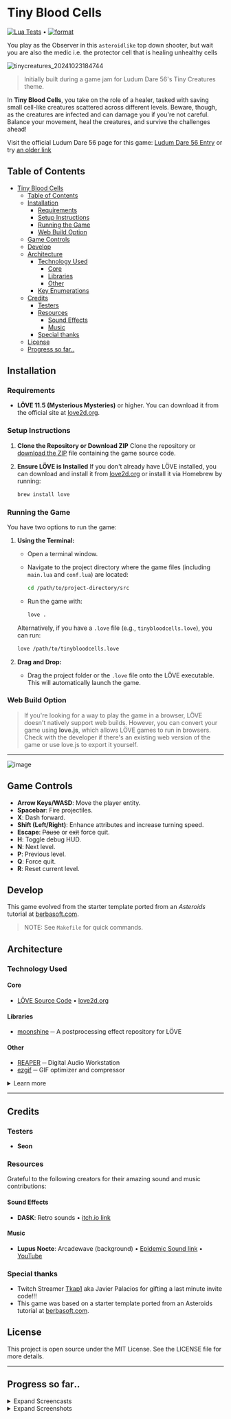 # Tiny Blood Cells

[![Lua Tests](https://github.com/lloydlobo/tinycreatures/actions/workflows/test.yml/badge.svg)](https://github.com/lloydlobo/tinycreatures/actions/workflows/test.yml) • [![format](https://github.com/lloydlobo/tinycreatures/actions/workflows/fmt.yml/badge.svg)](https://github.com/lloydlobo/tinycreatures/actions/workflows/fmt.yml)

You play as the Observer in this `asteroidlike` top down shooter, but wait you are also the medic i.e. the protector cell that is healing unhealthy cells

![tinycreatures_20241023184744](static/screencasts/tinycreatures_20241023184744.gif)

> Initially built during a game jam for Ludum Dare 56's Tiny Creatures theme.

In **Tiny Blood Cells**, you take on the role of a healer, tasked with saving small cell-like creatures scattered across different levels.
Beware, though, as the creatures are infected and can damage you if you're not careful.
Balance your movement, heal the creatures, and survive the challenges ahead!

Visit the official Ludum Dare 56 page for this game: [Ludum Dare 56 Entry](https://ldjam.com/events/ludum-dare/56/$403597) or try [an older link](https://ldjam.com/events/ludum-dare/56/cells-united-tbd)

## Table of Contents

- [Tiny Blood Cells](#tiny-blood-cells)
  - [Table of Contents](#table-of-contents)
  - [Installation](#installation)
    - [Requirements](#requirements)
    - [Setup Instructions](#setup-instructions)
    - [Running the Game](#running-the-game)
    - [Web Build Option](#web-build-option)
  - [Game Controls](#game-controls)
  - [Develop](#develop)
  - [Architecture](#architecture)
    - [Technology Used](#technology-used)
      - [Core](#core)
      - [Libraries](#libraries)
      - [Other](#other)
    - [Key Enumerations](#key-enumerations)
  - [Credits](#credits)
    - [Testers](#testers)
    - [Resources](#resources)
      - [Sound Effects](#sound-effects)
      - [Music](#music)
    - [Special thanks](#special-thanks)
  - [License](#license)
  - [Progress so far‥](#progress-so-far)

## Installation

### Requirements

- **LÖVE 11.5 (Mysterious Mysteries)** or higher. You can download it from the official site at [love2d.org](https://love2d.org/).

### Setup Instructions

1. **Clone the Repository or Download ZIP**
   Clone the repository or [download the ZIP](https://github.com/lloydlobo/tinycreatures/archive/refs/heads/main.zip) file containing the game source code.

2. **Ensure LÖVE is Installed**
   If you don't already have LÖVE installed, you can download and install it from [love2d.org](https://love2d.org/) or install it via Homebrew by running:

   ```bash
   brew install love
   ```

### Running the Game

You have two options to run the game:

1. **Using the Terminal:**

   - Open a terminal window.
   - Navigate to the project directory where the game files (including `main.lua` and `conf.lua`) are located:

     ```bash
     cd /path/to/project-directory/src
     ```

   - Run the game with:

     ```bash
     love .
     ```

   Alternatively, if you have a `.love` file (e.g., `tinybloodcells.love`), you can run:

   ```bash
   love /path/to/tinybloodcells.love
   ```

2. **Drag and Drop:**
   - Drag the project folder or the `.love` file onto the LÖVE executable. This will automatically launch the game.

### Web Build Option

> If you're looking for a way to play the game in a browser, LÖVE doesn't natively support web
> builds. However, you can convert your game using **love.js**, which allows LÖVE games to run in
> browsers. Check with the developer if there's an existing web version of the game or use love.js to
> export it yourself.

---

![image](https://github.com/user-attachments/assets/d419291c-f63c-4084-aac3-4b4b687929c5)

## Game Controls

- **Arrow Keys/WASD**: Move the player entity.
- **Spacebar**: Fire projectiles.
- **X**: Dash forward.
- **Shift (Left/Right)**: Enhance attributes and increase turning speed.
- **Escape**: ~~Pause~~ or ~~exit~~ force quit.
- **H**: Toggle debug HUD.
- **N**: Next level.
- **P**: Previous level.
- **Q**: Force quit.
- **R**: Reset current level.

## Develop

This game evolved from the starter template ported from an _Asteroids_ tutorial at [berbasoft.com](https://berbasoft.com/simplegametutorials/love/asteroids/).

> NOTE: See `Makefile` for quick commands.

## Architecture

### Technology Used

#### Core

- [LÖVE Source Code](https://github.com/love2d/love) • [love2d.org](https://love2d.org/)

#### Libraries

- [moonshine](https://github.com/vrld/moonshine) ─ A postprocessing effect repository for LÖVE

#### Other

- [REAPER](https://www.reaper.fm/) ─ Digital Audio Workstation
- [ezgif](https://ezgif.com) ─ GIF optimizer and compressor

<details>

<summary>Learn more</summary>

### Key Enumerations

- **ControlKey**: Defines the key bindings for various actions like shooting,
  movement, and game controls.
- **Status**: Manages the activity status of the creatures.
- **HealthTransitions**: Tracks the healing state of creatures (none, healing, healthy).
- **CreatureStageColor**: Color scheme for different stages of creature evolution.
- **ScreenFlashAlphaLevel**: Defines screen flash transparency for different effects.

</details>

---

## Credits

### Testers

- **Seon**

### Resources

Grateful to the following creators for their amazing sound and music contributions:

#### Sound Effects

- **DASK**: Retro sounds • [itch.io link](https://dagurasusk.itch.io/retrosounds)

#### Music

- **Lupus Nocte**: Arcadewave (background) • [Epidemic Sound link](http://link.epidemicsound.com/LUPUS) • [YouTube](https://youtu.be/NwyDMDlZrMg?si=oaFxm1LHqGCiUGEC)

### Special thanks

- Twitch Streamer [Tkap1](https://m.twitch.tv/tkap1/home) aka Javier Palacios for gifting a last minute invite code!!!
- This game was based on a starter template ported from an Asteroids tutorial at [berbasoft.com](https://berbasoft.com/simplegametutorials/love/asteroids/).

## License

This project is open source under the MIT License. See the LICENSE file for more details.

---

## Progress so far‥

<details>

<summary>Expand Screencasts</summary>

![tinycreatures_20241008](static/screencasts/tinycreatures_20241008.gif)
![tinycreatures_20241011](static/screencasts/tinycreatures_20241011.gif)
![tinycreatures_202410121749](static/screencasts/tinycreatures_202410121749.gif)
![tinycreatures_20241012](static/screencasts/tinycreatures_20241012.gif)
![tinycreatures_202410141048](static/screencasts/tinycreatures_202410141048.gif)
![tinycreatures_20241017121242](static/screencasts/tinycreatures_20241017121242.gif)
![tinycreatures_20241023184744](static/screencasts/tinycreatures_20241023184744.gif)

</details>

<details>

<summary>Expand Screenshots</summary>

![tinycreatures_20241007185850](static/screenshots/tinycreatures_20241007185850.png)
![tinycreatures_20241007185903](static/screenshots/tinycreatures_20241007185903.png)
![tinycreatures_20241008001624](static/screenshots/tinycreatures_20241008001624.png)
![tinycreatures_20241015134217](static/screenshots/tinycreatures_20241015134217.png)
![tinycreatures_20241015192821](static/screenshots/tinycreatures_20241015192821.png)

</details>
